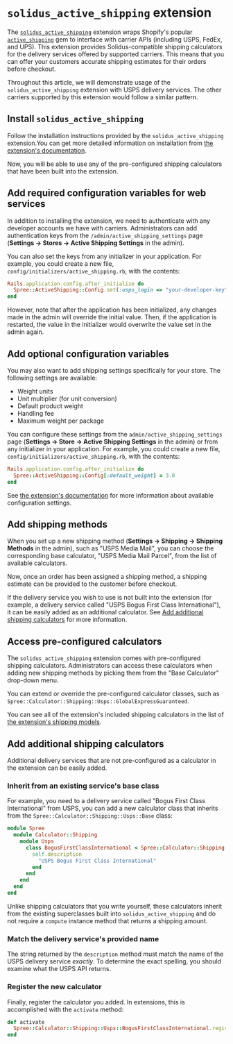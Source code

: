 # `solidus_active_shipping` extension

The [`solidus_active_shipping`][repo] extension wraps Shopify's popular
[`active_shipping`](http://shopify.github.io/active_shipping/) gem to interface
with carrier APIs (including USPS, FedEx, and UPS). This extension provides
Solidus-compatible shipping calculators for the delivery services offered by
supported carriers. This means that you can offer your customers accurate
shipping estimates for their orders before checkout.

[repo]: https://github.com/solidusio-contrib/solidus_active_shipping

Throughout this article, we will demonstrate usage of the
`solidus_active_shipping` extension with USPS delivery services. The other
carriers supported by this extension would follow a similar pattern.

## Install `solidus_active_shipping`

Follow the installation instructions provided by the `solidus_active_shipping`
extension.You can get more detailed information on installation from [the
extension's documentation][readme].

[readme]: https://github.com/solidusio-contrib/solidus_active_shipping/blob/master/README.md

Now, you will be able to use any of the pre-configured shipping calculators that
have been built into the extension.

## Add required configuration variables for web services

In addition to installing the extension, we need to authenticate with any
developer accounts we have with carriers. Administrators can add authentication
keys from the `/admin/active_shipping_settings` page (**Settings -> Stores ->
Active Shipping Settings** in the admin).

You can also set the keys from any initializer in your application. For example,
you could create a new file, `config/initializers/active_shipping.rb`, with the
contents:

```ruby
Rails.application.config.after_initialize do
  Spree::ActiveShipping::Config.set(:usps_login => "your-developer-key")
end
```

However, note that after the application has been initialized, any changes made
in the admin will override the initial value. Then, if the application is
restarted, the value in the initializer would overwrite the value set in the
admin again.

<!-- TODO:
  There currently isn't a reference list for how to configure the supported
  carriers with a initializer. I think we could either provide a complete list
  in the `solidus_active_shipping` README or more verbosely explain how to see a
  list of the possible preferences via a rails console.
-->

## Add optional configuration variables

You may also want to add shipping settings specifically for your store. The
following settings are available:

- Weight units
- Unit multiplier (for unit conversion)
- Default product weight
- Handling fee
- Maximum weight per package

You can configure these settings from the `admin/active_shipping_settings` page
(**Settings -> Store -> Active Shipping Settings** in the admin) or from any
initializer in your application. For example, you could create a new file,
`config/initializers/active_shipping.rb`, with the contents:

```ruby
Rails.application.config.after_initialize do
  Spree::ActiveShipping::Config[:default_weight] = 3.0
end
```

See [the extension's documentation][readme] for more information about available
configuration settings.

## Add shipping methods

When you set up a new shipping method (**Settings -> Shipping -> Shipping
Methods** in the admin), such as "USPS Media Mail", you can choose the
corresponding base calculator, "USPS Media Mail Parcel", from the list of
available calculators.

Now, once an order has been assigned a shipping method, a shipping estimate can
be provided to the customer before checkout.

If the delivery service you wish to use is not built into the extension (for
example, a delivery service called "USPS Bogus First Class International"), it
can be easily added as an additional calculator. See [Add additional shipping
calculators](#add-additional-shipping-calculators) for more information.

## Access pre-configured calculators

The `solidus_active_shipping` extension comes with pre-configured shipping
calculators. Administrators can access these calculators when adding new
shipping methods by picking them from the "Base Calculator" drop-down menu.

You can extend or override the pre-configured calculator classes, such as
`Spree::Calculator::Shipping::Usps::GlobalExpressGuaranteed`.

You can see all of the extension's included shipping calculators in the list
of [the extension's shipping models][models].

[models]: https://github.com/solidusio-contrib/solidus_active_shipping/tree/master/app/models/spree/calculator/shipping

## Add additional shipping calculators

Additional delivery services that are not pre-configured as a calculator in the
extension can be easily added.

### Inherit from an existing service's base class

For example, you need to a delivery service called "Bogus First Class
International" from USPS, you can add a new calculator class that inherits from
the `Spree::Calculator::Shipping::Usps::Base` class:

```ruby
module Spree
  module Calculator::Shipping
    module Usps
      class BogusFirstClassInternational < Spree::Calculator::Shipping::Usps::Base
        self.description
          "USPS Bogus First Class International"
        end
      end
    end
  end
end
```

Unlike shipping calculators that you write yourself, these calculators inherit
from the existing superclasses built into `solidus_active_shipping` and do not
require a `compute` instance method that returns a shipping amount.

### Match the delivery service's provided name

The string returned by the `description` method must match the name of the USPS
delivery service _exactly_. To determine the exact spelling, you should examine
what the USPS API returns.

<!-- TODO:
  Expand this sub-article to make a practical example of a developer matching
  the delivery service with its provided name.
-->

### Register the new calculator

Finally, register the calculator you added. In extensions, this is accomplished
with the `activate` method:

```ruby
def activate
  Spree::Calculator::Shipping::Usps::BogusFirstClassInternational.register
end
```

